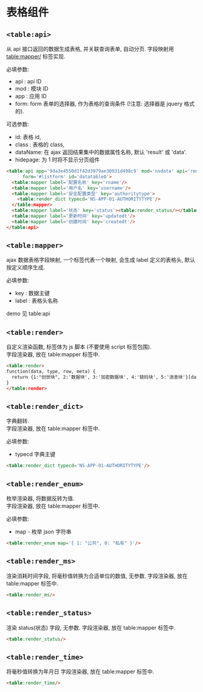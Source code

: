# 表格组件


## `<table:api>`

从 api 接口返回的数据生成表格, 并关联查询表单, 自动分页.
字段映射用 <table:mapper/> 标签实现.

必填参数:

* api :  api ID
* mod : 模块 ID
* app : 应用 ID 
* form: form 表单的选择器, 作为表格的查询条件 (!注意: 选择器是 jquery 格式的).
         
可选参数:

* id: 表格 id, 
* class : 表格的 class,         
* dataName: 在 ajax 返回结果集中的数据属性名称, 默认 'result' 或 'data'.         
* hidepage: 为 1 时将不显示分页组件

```html
<table:api app='9da3e4550d1f42d3979ae30931d498c9' mod='nsdata' api='remote_list' 
      form='#listform' id='datatable0'>
  <table:mapper label='配置名称' key='rname'/>
  <table:mapper label='用户名' key='username'/>
  <table:mapper label='安全配置类型' key='authoritytype'>
    <table:render_dict typecd='NS-APP-01-AUTHORITYTYPE'/>
  </table:mapper>
  <table:mapper label='状态' key='status'><table:render_status/></table:mapper>
  <table:mapper label='更新时间' key='updatedt'/>
  <table:mapper label='创建时间' key='createdt'/>
</table:api>
```


## `<table:mapper>`

ajax 数据表格字段映射, 一个标签代表一个映射, 会生成 label 定义的表格头, 
默认按定义顺序生成.

必填参数:

* key   : 数据主键
* label : 表格头名称

demo 见 table:api


## `<table:render>`

自定义渲染函数, 标签体为 js 脚本 (不要使用 script 标签包围).  
字段渲染器, 放在 table:mapper 标签中.

```html
<table:render>
function(data, type, row, meta) {
  return {1:"创世块", 2:'数据块', 3:'加密数据块', 4:'链码块', 5:'消息块'}[data];
}
</table:render>
```


## `<table:render_dict>`

字典翻转.  
字段渲染器, 放在 table:mapper 标签中.

必填参数:

* typecd 字典主键

```html
<table:render_dict typecd='NS-APP-01-AUTHORITYTYPE'/>
```
    
    
## `<table:render_enum>`

枚举渲染器, 将数据反转为值.  
字段渲染器, 放在 table:mapper 标签中.

必填参数:

* map - 枚举 json 字符串
  
```html
<table:render_enum map='{ 1: "公共", 0: "私有" }'/>
```
  
  
## `<table:render_ms>`

渲染消耗时间字段, 将毫秒值转换为合适单位的数值, 无参数.
字段渲染器, 放在 table:mapper 标签中.

```html
<table:render_ms/>
```


## `<table:render_status>`

渲染 status(状态) 字段, 无参数.
字段渲染器, 放在 table:mapper 标签中.

```html
<table:render_status/>
```


## `<table:render_time>`

将毫秒值转换为年月日
字段渲染器, 放在 table:mapper 标签中.

```html
<table:render_time/>
```
